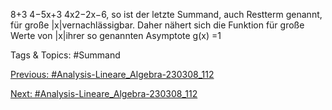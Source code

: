 8+3
4−5x+3
4x2−2x−6, so
ist der letzte Summand, auch Restterm genannt, für große |x|vernachlässigbar. Daher nähert sich die
Funktion für große Werte von |x|ihrer so genannten Asymptote g(x) =1

   Tags & Topics:
   #Summand

[Previous: #Analysis-Lineare_Algebra-230308_112](Analysis-Lineare_Algebra-230308_112.md)

[Next: #Analysis-Lineare_Algebra-230308_112](Analysis-Lineare_Algebra-230308_112.md)
